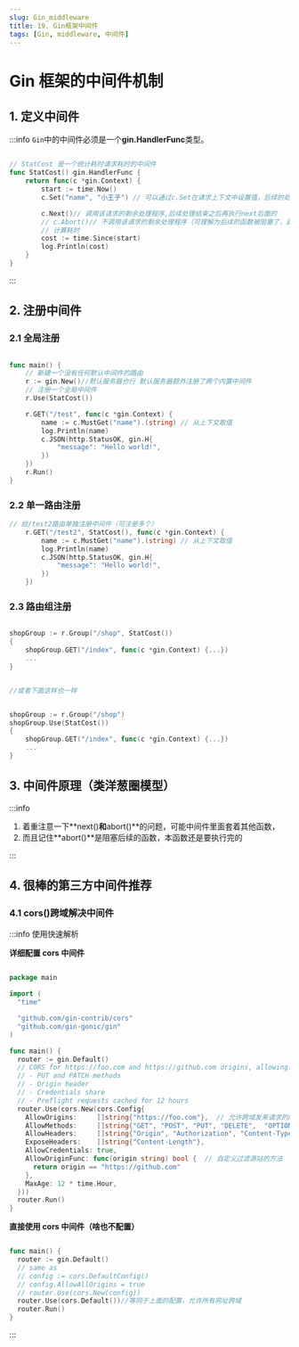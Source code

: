 ```yaml
---
slug: Gin_middleware
title: 19. Gin框架中间件
tags: [Gin, middleware, 中间件]
---
```


# Gin 框架的中间件机制

## 1. 定义中间件

:::info
`Gin`中的中间件必须是一个**gin.HandlerFunc**类型。

```go

// StatCost 是一个统计耗时请求耗时的中间件
func StatCost() gin.HandlerFunc {
	return func(c *gin.Context) {
		start := time.Now()
		c.Set("name", "小王子") // 可以通过c.Set在请求上下文中设置值，后续的处理函数能够取到该值

		c.Next()// 调用该请求的剩余处理程序,后续处理结束之后再执行next后面的
		// c.Abort()// 不调用该请求的剩余处理程序（可理解为后续的函数被阻塞了，直接执行本函数后续的就行了）
		// 计算耗时
		cost := time.Since(start)
		log.Println(cost)
	}
}


```

:::

## 2. 注册中间件

### 2.1 全局注册

```go

func main() {
	// 新建一个没有任何默认中间件的路由
	r := gin.New()//默认服务器也行 默认服务器额外注册了两个内置中间件
	// 注册一个全局中间件
	r.Use(StatCost())

	r.GET("/test", func(c *gin.Context) {
		name := c.MustGet("name").(string) // 从上下文取值
		log.Println(name)
		c.JSON(http.StatusOK, gin.H{
			"message": "Hello world!",
		})
	})
	r.Run()
}

```

### 2.2 单一路由注册

```go
// 给/test2路由单独注册中间件（可注册多个）
	r.GET("/test2", StatCost(), func(c *gin.Context) {
		name := c.MustGet("name").(string) // 从上下文取值
		log.Println(name)
		c.JSON(http.StatusOK, gin.H{
			"message": "Hello world!",
		})
	})

```

### 2.3 路由组注册

```go

shopGroup := r.Group("/shop", StatCost())
{
    shopGroup.GET("/index", func(c *gin.Context) {...})
    ...
}


//或者下面这样也一样


shopGroup := r.Group("/shop")
shopGroup.Use(StatCost())
{
    shopGroup.GET("/index", func(c *gin.Context) {...})
    ...
}

```

## 3. 中间件原理（类洋葱圈模型）

:::info

1. 着重注意一下**next()**和**abort()**的问题，可能中间件里面套着其他函数，
2. 而且记住**abort()**是阻塞后续的函数，本函数还是要执行完的

:::

## 4. 很棒的第三方中间件推荐

### 4.1 cors()跨域解决中间件

:::info 使用快速解析

**详细配置 cors 中间件**

```go

package main

import (
  "time"

  "github.com/gin-contrib/cors"
  "github.com/gin-gonic/gin"
)

func main() {
  router := gin.Default()
  // CORS for https://foo.com and https://github.com origins, allowing:
  // - PUT and PATCH methods
  // - Origin header
  // - Credentials share
  // - Preflight requests cached for 12 hours
  router.Use(cors.New(cors.Config{
    AllowOrigins:     []string{"https://foo.com"},  // 允许跨域发来请求的网站
    AllowMethods:     []string{"GET", "POST", "PUT", "DELETE",  "OPTIONS"},  // 允许的请求方法
    AllowHeaders:     []string{"Origin", "Authorization", "Content-Type"},
    ExposeHeaders:    []string{"Content-Length"},
    AllowCredentials: true,
    AllowOriginFunc: func(origin string) bool {  // 自定义过滤源站的方法
      return origin == "https://github.com"
    },
    MaxAge: 12 * time.Hour,
  }))
  router.Run()
}

```

**直接使用 cors 中间件（啥也不配置）**

```go

func main() {
  router := gin.Default()
  // same as
  // config := cors.DefaultConfig()
  // config.AllowAllOrigins = true
  // router.Use(cors.New(config))
  router.Use(cors.Default())//等同于上面的配置，允许所有网址跨域
  router.Run()
}

```

:::
